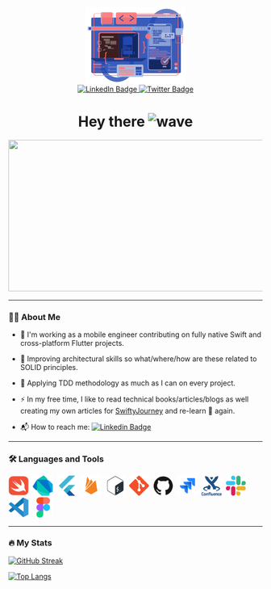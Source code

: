 <!-- Header section -->

<div id="header" align="center">
  <img src="assets/swift-ui-icon.png" width="200"/>

  <div id="badges">
    <a href="https://www.linkedin.com/in/juanfranciscodoradotorres">
      <img src="https://img.shields.io/badge/-LinkedIn-blue?style=for-the-badge&logo=LinkedIn" alt="LinkedIn Badge"/>
    </a>
    <a href="https://twitter.com/jfdoradotr">
      <img src="https://img.shields.io/badge/-Twitter-blue?style=for-the-badge&logo=Twitter" alt="Twitter Badge"/>
    </a>
  </div>

  <!-- Profile views -->
  <!-- <img src="https://komarev.com/ghpvc/?username=jfdoradotr&style=flat-square&color=blue" alt=""/> -->

  <h1>
  Hey there
  <img src="https://tenor.com/view/dm4uz3-foekoe-foekoe-gaming-the-greenscreen-room-emoji-gif-21042583.gif" alt="wave" width="30px">
  </h1>
</div>

<!-- Banner section -->

<div align="center">
  <img src="assets/_desk.gif" width="600" height="300"/>
</div>

<!-- About me section -->

---

### 👨‍💻 About Me

- 🔭 I'm working as a mobile engineer contributing on fully native Swift and cross-platform Flutter projects.

- 🌱 Improving architectural skills so what/where/how are these related to SOLID principles.

- 🧪 Applying TDD methodology as much as I can on every project.

- ⚡️ In my free time, I like to read technical books/articles/blogs as well creating my own articles for [SwiftyJourney](https://swiftyjourney.com) and re-learn 🎸 again.

- 📬 How to reach me: [![Linkedin Badge](https://img.shields.io/badge/-jfdoradotr-blue?logo=Twitter&logoColor=white)](https://twitter.com/jfdoradotr)

---

<!-- Languages and tools section -->

### 🛠 Languages and Tools

<div>
  <img src="https://github.com/devicons/devicon/blob/master/icons/swift/swift-original.svg" title="Swift" alt="Swift" width="40" height="40"/>&nbsp;
  <img src="https://github.com/devicons/devicon/blob/master/icons/dart/dart-original.svg" title="Dart" alt="Dart" width="40" height="40"/>&nbsp;
  <img src="https://github.com/devicons/devicon/blob/master/icons/flutter/flutter-original.svg" title="Flutter" alt="Flutter" width="40" height="40"/>&nbsp;
  <img src="https://github.com/devicons/devicon/blob/master/icons/firebase/firebase-plain.svg" title="Firebase" alt="Firebase" width="40" height="40"/>&nbsp;
  <img src="https://github.com/devicons/devicon/blob/master/icons/bash/bash-original.svg" title="Bash" alt="Bash" width="40" height="40"/>&nbsp;
  <img src="https://github.com/devicons/devicon/blob/master/icons/git/git-original.svg" title="Git" alt="Git" width="40" height="40"/>&nbsp;
  <img src="https://github.com/devicons/devicon/blob/master/icons/github/github-original.svg" title="Github" alt="Github" width="40" height="40"/>&nbsp;
  <img src="https://github.com/devicons/devicon/blob/master/icons/jira/jira-original.svg" title="Jira" alt="Jira" width="40" height="40"/>&nbsp;
  <img src="https://github.com/devicons/devicon/blob/master/icons/confluence/confluence-original-wordmark.svg" title="Confluence" alt="Confluence" width="40" height="40"/>&nbsp;
  <img src="https://github.com/devicons/devicon/blob/master/icons/slack/slack-original.svg" title="Slack" alt="Slack" width="40" height="40"/>&nbsp;
  <img src="https://github.com/devicons/devicon/blob/master/icons/vscode/vscode-original.svg" title="VSCode" alt="VSCode" width="40" height="40"/>&nbsp;
  <img src="https://github.com/devicons/devicon/blob/master/icons/figma/figma-original.svg" title="Figma" alt="Figma" width="40" height="40"/>
</div>

---

<!-- My Stats -->

### 🔥 My Stats

[![GitHub Streak](http://github-readme-streak-stats.herokuapp.com?user=jfdoradotr&theme=dark&background=000000)](https://git.io/streak-stats)

[![Top Langs](https://github-readme-stats.vercel.app/api/top-langs/?username=jfdoradotr&layout=compact&theme=vision-friendly-dark)](https://github.com/anuraghazra/github-readme-stats)
